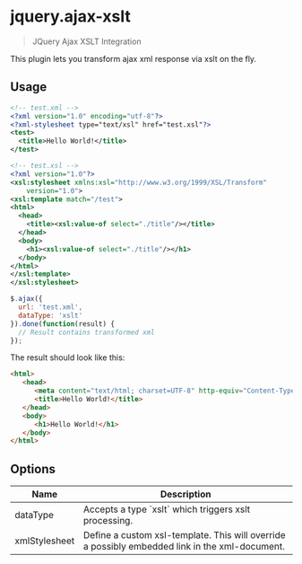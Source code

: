 # jquery.ajax-xslt
> JQuery Ajax XSLT Integration

This plugin lets you transform ajax xml response via xslt on the fly.


## Usage

```xml
<!-- test.xml -->
<?xml version="1.0" encoding="utf-8"?>
<?xml-stylesheet type="text/xsl" href="test.xsl"?>
<test> 
  <title>Hello World!</title>
</test>
```

```xml
<!-- test.xsl -->
<?xml version="1.0"?> 
<xsl:stylesheet xmlns:xsl="http://www.w3.org/1999/XSL/Transform" 
    version="1.0">
<xsl:template match="/test">
<html>
  <head>
    <title><xsl:value-of select="./title"/></title>
  </head>
  <body>
    <h1><xsl:value-of select="./title"/></h1>
  </body>
</html>
</xsl:template>
</xsl:stylesheet>
```

```js
$.ajax({
  url: 'test.xml',
  dataType: 'xslt'
}).done(function(result) {
  // Result contains transformed xml
});
```

The result should look like this:

```html
<html>
   <head>
      <meta content="text/html; charset=UTF-8" http-equiv="Content-Type"/>
      <title>Hello World!</title>
   </head>
   <body>
      <h1>Hello World!</h1>
   </body>
</html>
```

## Options

<table>
  <thead>
    <tr>
      <th>Name</th>
      <th>Description</th>
    </tr>
  </thead>
  <tbody>
    <tr>
      <td>dataType</td>
      <td>Accepts a type `xslt` which triggers xslt processing.</td>
    </tr>
    <tr>
      <td>xmlStylesheet</td>
      <td>Define a custom xsl-template. This will override a possibly embedded link in the xml-document.</td>
    </tr>
  </tbody>
</table>

